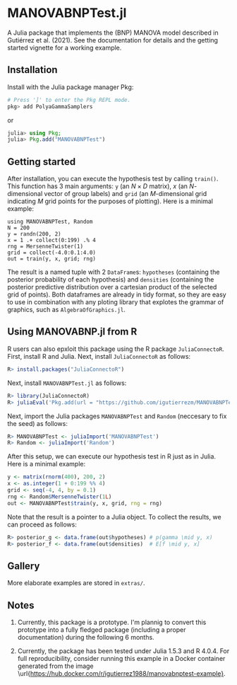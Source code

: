 # MANOVABNPTest.jl

A Julia package that implements the (BNP) MANOVA model described in 
Gutiérrez et al. (2021). See the documentation for details and the getting started vignette for a working example.

## Installation

Install with the Julia package manager Pkg:

```julia
# Press ']' to enter the Pkg REPL mode.
pkg> add PolyaGammaSamplers
```
or
```julia
julia> using Pkg; 
julia> Pkg.add("MANOVABNPTest")
```

## Getting started

After installation, you can execute the hypothesis test by calling `train()`. This function has 3 main arguments: `y` (an $N \times D$ matrix), $x$ (an $N$-dimensional vector of group labels) and `grid` (an $M$-dimensional grid indicating $M$ grid points for the purposes of plotting). Here is a minimal example:
```
using MANOVABNPTest, Random
N = 200
y = randn(200, 2)
x = 1 .+ collect(0:199) .% 4
rng = MersenneTwister(1)
grid = collect(-4.0:0.1:4.0)
out = train(y, x, grid; rng)
```

The result is a named tuple with 2 `DataFrame`s: `hypotheses` (containing the posterior probability of each hypothesis) and `densities` (containing the posterior predictive distribution over a cartesian product of the selected grid of points). Both dataframes are already in tidy format, so they are easy to use in combination with any ploting library that explotes the grammar of graphics, such as `AlgebraOfGraphics.jl`.

## Using MANOVABNP.jl from R

R users can also epxloit this package using the R package `JuliaConnectoR`. First, install R and Julia. Next, install `JuliaConnectoR` as follows:
```R
R> install.packages("JuliaConnectoR")
```
Next, install `MANOVABNPTest.jl` as follows:
```R
R> library(JuliaConnectoR)
R> juliaEval('Pkg.add(url = "https://github.com/igutierrezm/MANOVABNPTest.jl")')
```
Next, import the Julia packages `MANOVABNPTest` and `Random` (neccesary to fix the seed) as follows:
```R
R> MANOVABNPTest <- juliaImport('MANOVABNPTest')
R> Random <- juliaImport('Random')
```
After this setup, we can execute our hypothesis test in R just as in Julia. Here is a minimal example:
```R
y <- matrix(rnorm(400), 200, 2)
x <- as.integer(1 + 0:199 %% 4)
grid <- seq(-4, 4, by = 0.1)
rng <- Random$MersenneTwister(1L)
out <- MANOVABNPTest$train(y, x, grid, rng = rng)
```
Note that the result is a pointer to a Julia object. To collect the results, we can proceed as follows:
```R
R> posterior_g <- data.frame(out$hypotheses) # p(gamma \mid y, x)
R> posterior_f <- data.frame(out$densities)  # E[f \mid y, x]
```

## Gallery

More elaborate examples are stored in `extras/`. 

## Notes

1. Currently, this package is a prototype. I'm plannig to convert this prototype into a fully fledged package (including a proper documentation) during the following 6 months.

2. Currently, the package has been tested under Julia 1.5.3 and R 4.0.4. For full reproducibility, consider running this example in a Docker container generated from the image \url{https://hub.docker.com/r/igutierrez1988/manovabnptest-example}.
